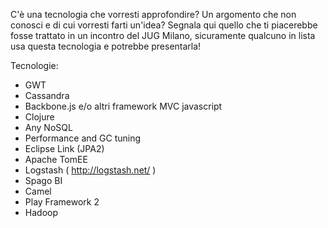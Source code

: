 C'è una tecnologia che vorresti approfondire? Un argomento che non conosci e di cui vorresti farti un'idea? 
Segnala qui quello che ti piacerebbe fosse trattato in un incontro del JUG Milano, sicuramente qualcuno in lista usa questa tecnologia e potrebbe presentarla!


Tecnologie:

* GWT
* Cassandra
* Backbone.js e/o altri framework MVC javascript
* Clojure
* Any NoSQL
* Performance and GC tuning
* Eclipse Link (JPA2)
* Apache TomEE
* Logstash ( http://logstash.net/ )
* Spago BI
* Camel
* Play Framework 2
* Hadoop


